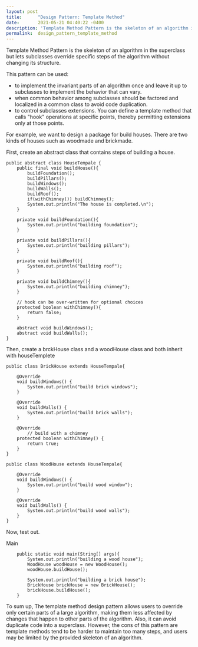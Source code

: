 ```yaml
---
layout: post
title:      "Design Pattern: Template Method"
date:       2021-05-21 04:40:22 -0400
description: 'Template Method Pattern is the skeleton of an algorithm in the superclass but lets subclasses override specific steps of the algorithm...'
permalink:  design_pattern_template_method
---
```


Template Method Pattern is the skeleton of an algorithm in the superclass but lets subclasses override specific steps of the algorithm without changing its structure.

This pattern can be used:

* to implement the invariant parts of an algorithm once and leave it up to subclasses to implement the behavior that can vary.
* when common behavior among subclasses should be factored and localized in a common class to avoid code duplication.
* to control subclasses extensions. You can define a template method that calls "hook" operations at specific points, thereby permitting extensions only at those points.

For example, we want to design a package for build houses.  There are two kinds of houses such as woodmade and brickmade.

First, create an abstract class that contains steps of building a house.

```
public abstract class HouseTempale {
    public final void buildHouse(){
        buildFoundation();
        buildPillars();
        buildWindows();
        buildWalls();
        buildRoof();
        if(withChimney()) buildChimney();
        System.out.println("The house is completed.\n");
    }

    private void buildFoundation(){
        System.out.println("building foundation");
    }

    private void buildPillars(){
        System.out.println("building pillars");
    }

    private void buildRoof(){
        System.out.println("building roof");
    }

    private void buildChimney(){
        System.out.println("building chimney");
    }

    // hook can be over-written for optional choices
    protected boolean withChimney(){
        return false;
    }

    abstract void buildWindows();
    abstract void buildWalls();
}
```

Then, create a brckHouse class and a woodHouse class and both inherit with houseTemplete

```
public class BrickHouse extends HouseTempale{

    @Override
    void buildWindows() {
        System.out.println("build brick windows");
    }

    @Override
    void buildWalls() {
        System.out.println("build brick walls");
    }

    @Override
		// build with a chimney
    protected boolean withChimney() {
        return true;
    }
}
```


```
public class WoodHouse extends HouseTempale{

    @Override
    void buildWindows() {
        System.out.println("build wood window");
    }

    @Override
    void buildWalls() {
        System.out.println("build wood walls");
    }
}
```

Now, test out.

Main
```
    public static void main(String[] args){
        System.out.println("building a wood house");
        WoodHouse woodHouse = new WoodHouse();
        woodHouse.buildHouse();

        System.out.println("building a brick house");
        BrickHouse brickHouse = new BrickHouse();
        brickHouse.buildHouse();
    }
```

To sum up, The template method design pattern allows users to override only certain parts of a large algorithm, making them less affected by changes that happen to other parts of the algorithm. Also, it can avoid duplicate code into a superclass. However, the cons of this pattern are template methods tend to be harder to maintain too many steps, and users may be limited by the provided skeleton of an algorithm.
